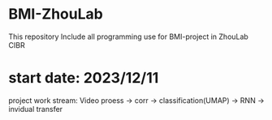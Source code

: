 # BMI-ZhouLab
This repository Include all programming use for BMI-project in ZhouLab CIBR 

# start date: 2023/12/11
project work stream: Video proess -> corr -> classification(UMAP) -> RNN -> invidual transfer
